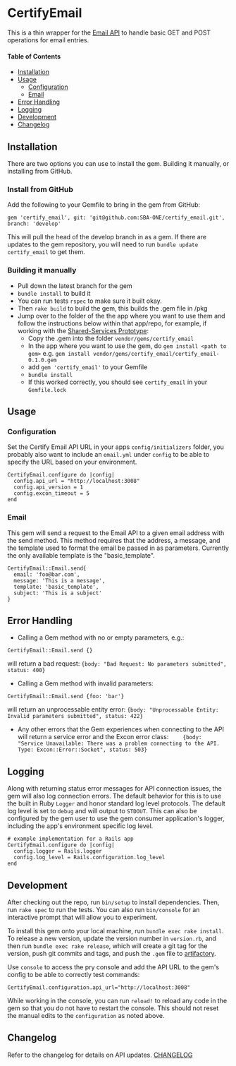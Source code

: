 # CertifyEmail

This is a thin wrapper for the [Email API](https://github.com/USSBA/email_api) to handle basic GET and POST operations for email entries.


#### Table of Contents
- [Installation](#user-content-installation)
- [Usage](#user-content-usage)
    - [Configuration](#user-content-configuration)
    - [Email](#user-content-email)
- [Error Handling](#user-content-error-handling)
- [Logging](#logging)
- [Development](#user-content-development)
- [Changelog](#changelog)

## Installation

There are two options you can use to install the gem. Building it manually, or installing from GitHub.

### Install from GitHub

Add the following to your Gemfile to bring in the gem from GitHub:

```
gem 'certify_email', git: 'git@github.com:SBA-ONE/certify_email.git', branch: 'develop'
```

This will pull the head of the develop branch in as a gem.  If there are updates to the gem repository, you will need to run `bundle update certify_email` to get them.

### Building it manually

* Pull down the latest branch for the gem
* `bundle install` to build it
* You can run tests `rspec` to make sure it built okay.
* Then `rake build` to build the gem, this builds the .gem file in /pkg
* Jump over to the folder of the the app where you want to use them and follow the instructions below within that app/repo, for example, if working with the [Shared-Services Prototype](https://github.com/SBA-ONE/shared-services-prototype):
  * Copy the .gem into the folder `vendor/gems/certify_email`
  * In the app where you want to use the gem, do `gem install <path to gem>` e.g. `gem install vendor/gems/certify_email/certify_email-0.1.0.gem`
  * add `gem 'certify_email'` to your Gemfile
  * `bundle install`
  * If this worked correctly, you should see `certify_email` in your `Gemfile.lock`

## Usage

### Configuration
Set the Certify Email API URL in your apps `config/initializers` folder, you probably also want to include an `email.yml` under `config` to be able to specify the URL based on your environment.

```
CertifyEmail.configure do |config|
  config.api_url = "http://localhost:3008"
  config.api_version = 1
  config.excon_timeout = 5
end
```

### Email

This gem will send a request to the Email API to a given email address with the send method. This method requires that the address, a message, and the template used to format the email be passed in as parameters. Currently the only available template is the "basic_template".
```
CertifyEmail::Email.send{
  email: 'foo@bar.com',
  message: 'This is a message',
  template: 'basic_template',
  subject: 'This is a subject'
}
```


## Error Handling
* Calling a Gem method with no or empty parameters, e.g.:
```
CertifyEmail::Email.send {}
```
will return a bad request:
`{body: "Bad Request: No parameters submitted", status: 400}`
* Calling a Gem method with invalid parameters:
```
CertifyEmail::Email.send {foo: 'bar'}
```
will return an unprocessable entity error:
`{body: "Unprocessable Entity: Invalid parameters submitted", status: 422}`
* Any other errors that the Gem experiences when connecting to the API will return a service error and the Excon error class:
`    {body: "Service Unavailable: There was a problem connecting to the API. Type: Excon::Error::Socket", status: 503}`

## Logging
Along with returning status error messages for API connection issues, the gem will also log connection errors.  The default behavior for this is to use the built in Ruby `Logger` and honor standard log level protocols.  The default log level is set to `debug` and will output to `STDOUT`.  This can also be configured by the gem user to use the gem consumer application's logger, including the app's environment specific log level.
```
# example implementation for a Rails app
CertifyEmail.configure do |config|
  config.logger = Rails.logger
  config.log_level = Rails.configuration.log_level
end
```

## Development
After checking out the repo, run `bin/setup` to install dependencies. Then, run `rake spec` to run the tests. You can also run `bin/console` for an interactive prompt that will allow you to experiment.

To install this gem onto your local machine, run `bundle exec rake install`. To release a new version, update the version number in `version.rb`, and then run `bundle exec rake release`, which will create a git tag for the version, push git commits and tags, and push the `.gem` file to [artifactory](https://rubygems.org).

Use `console` to access the pry console and add the API URL to the gem's config to be able to correctly test commands:
```
CertifyEmail.configuration.api_url="http://localhost:3008"
```
While working in the console, you can run `reload!` to reload any code in the gem so that you do not have to restart the console.  This should not reset the manual edits to the `configuration` as noted above.

## Changelog
Refer to the changelog for details on API updates. [CHANGELOG](CHANGELOG.md)
